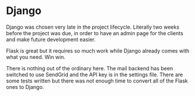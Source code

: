 # Django

Django was chosen very late in the project lifecycle. Literally two weeks before the project was due,
in order to have an admin page for the clients and make future development easier.

Flask is great but it requires so much work while Django already comes with what you need. Win win.

There is nothing out of the ordinary here. The mail backend has been switched to use SendGrid and the API key 
is in the settings file. There are some tests written but there was not enough time to convert all of the Flask ones
to Django.

